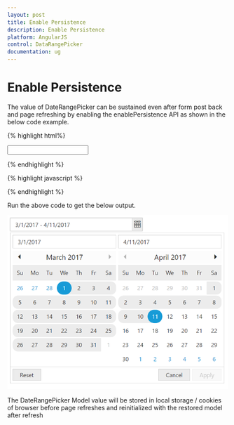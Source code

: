 ```yaml
---
layout: post
title: Enable Persistence 
description: Enable Persistence
platform: AngularJS
control: DataRangePicker
documentation: ug
---
```

# Enable Persistence

The value of DateRangePicker can be sustained even after form post back and page refreshing by enabling the enablePersistence API as shown in the below code example.

{% highlight html%}

<div ng-controller="DaterangeCtrl">
     <input type="text" id="daterange" ej-daterangepicker e-width="width" e-enablePersistence="enable" />
</div>

{% endhighlight %}

{% highlight javascript %}

<script>
    angular.module('syncApp', ['ejangular'])
       .controller('DateRangeCtrl', function ($scope) {
          $scope.width = "600px";
          $scope.enable = true;
           });
</script>

{% endhighlight %}

Run the above code to get the below output.

![](enable-persistence_images/persistence.png)

The DateRangePicker Model value will be stored in local storage / cookies of browser before page refreshes and reinitialized with the restored model after refresh